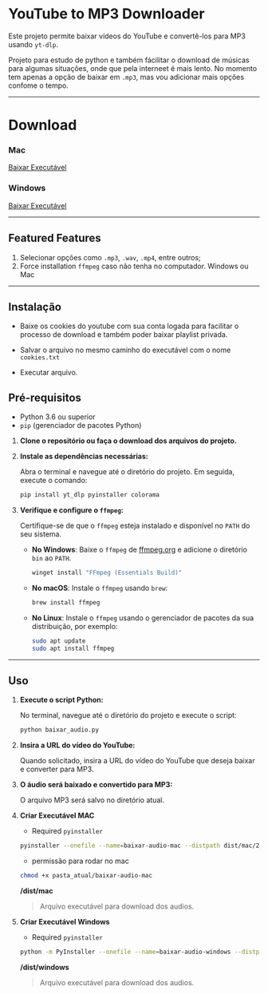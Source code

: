 # YouTube to MP3 Downloader

Este projeto permite baixar vídeos do YouTube e convertê-los para MP3 usando `yt-dlp`.

Projeto para estudo de python e também fácilitar o download de músicas para algumas situações, onde que pela interneet é mais lento.
No momento tem apenas a opção de baixar em `.mp3`, mas vou adicionar mais opções confome o tempo.

---
# Download

### Mac
[Baixar Executável](dist/mac/baixar-audio-mac)

### Windows
[Baixar Executável](dist/windows/baixar-audio-windows.exe)

---
## Featured Features
1. Selecionar opções como `.mp3`, `.wav`, `.mp4`, entre outros;
2. Force installation `ffmpeg` caso não tenha no computador. Windows ou Mac 

---
## Instalação

- Baixe os cookies do youtube com sua conta logada para facilitar o processo de download e também poder baixar playlist privada.

- Salvar o arquivo no mesmo caminho do executável com o nome `cookies.txt`

- Executar arquivo.


## Pré-requisitos

- Python 3.6 ou superior
- `pip` (gerenciador de pacotes Python)

1. **Clone o repositório ou faça o download dos arquivos do projeto.**

2. **Instale as dependências necessárias:**

    Abra o terminal e navegue até o diretório do projeto. Em seguida, execute o comando:

    ```bash
    pip install yt_dlp pyinstaller colorama
    ```

3. **Verifique e configure o `ffmpeg`:**

    Certifique-se de que o `ffmpeg` esteja instalado e disponível no `PATH` do seu sistema.

    - **No Windows**: Baixe o `ffmpeg` de [ffmpeg.org](https://ffmpeg.org/download.html) e adicione o diretório `bin` ao `PATH`.
       ```bash
       winget install "FFmpeg (Essentials Build)"
       ```

    - **No macOS**: Instale o `ffmpeg` usando `brew`:

        ```bash
        brew install ffmpeg
        ```

    - **No Linux**: Instale o `ffmpeg` usando o gerenciador de pacotes da sua distribuição, por exemplo:

        ```bash
        sudo apt update
        sudo apt install ffmpeg
        ```
---
## Uso

1. **Execute o script Python:**

    No terminal, navegue até o diretório do projeto e execute o script:

    ```bash
    python baixar_audio.py
    ```

2. **Insira a URL do vídeo do YouTube:**

    Quando solicitado, insira a URL do vídeo do YouTube que deseja baixar e converter para MP3.

3. **O áudio será baixado e convertido para MP3:**

    O arquivo MP3 será salvo no diretório atual.
   
4. **Criar Executável MAC**
    - Required `pyinstaller`

    ```bash
    pyinstaller --onefile --name=baixar-audio-mac --distpath dist/mac/2_1 ./src/baixar_audio.py
    ```

    - permissão para rodar no mac
    ```bash
    chmod +x pasta_atual/baixar-audio-mac
    ```

   **/dist/mac**
   > Arquivo executável para download dos audios.

5. **Criar Executável Windows**
    - Required `pyinstaller`
    ```bash
    python -m PyInstaller --onefile --name=baixar-audio-windows --distpath dist/windows/2_1 ./src/baixar_audio.py
    ``` 

    **/dist/windows**
   > Arquivo executável para download dos audios.
